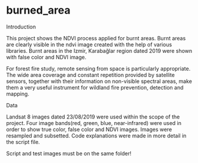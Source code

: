 # burned_area
Introduction

This project shows the NDVI process applied for burnt areas. Burnt areas are clearly visible in 
the ndvi image created with the help of various libraries. Burnt areas in the Izmir, Karabağlar
region dated 2019 were shown with false color and NDVI image.

For forest fire study, remote sensing from space is particularly appropriate. The wide area
coverage and constant repetition provided by satellite sensors, together with their information on
non-visible spectral areas, make them a very useful instrument for wildland fire prevention,
detection and mapping.

Data

Landsat 8 images dated 23/08/2019 were used within the scope of the project. Four image bands(red,
green, blue, near-infrared) were used in order to show true color, false color and NDVI images.
Images were resampled and subsetted. Code explanations were made in more detail in the script file.

Script and test images must be on the same folder!
